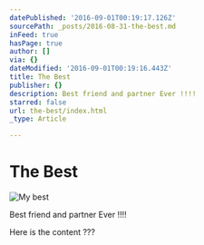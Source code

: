 ```yaml
---
datePublished: '2016-09-01T00:19:17.126Z'
sourcePath: _posts/2016-08-31-the-best.md
inFeed: true
hasPage: true
author: []
via: {}
dateModified: '2016-09-01T00:19:16.443Z'
title: The Best
publisher: {}
description: Best friend and partner Ever !!!!
starred: false
url: the-best/index.html
_type: Article

---
```

# The Best
![My best ](https://the-grid-user-content.s3-us-west-2.amazonaws.com/057e19f4-f5e9-4fc1-8a0a-d4d18f82795c.jpg)

Best friend and partner Ever !!!!

Here is the content ???